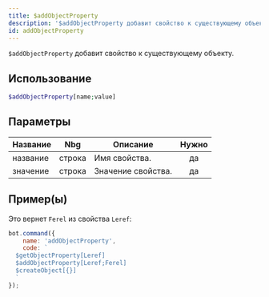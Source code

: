 ```yaml
---
title: $addObjectProperty
description: '$addObjectProperty добавит свойство к существующему объекту.'
id: addObjectProperty
---
```


`$addObjectProperty` добавит свойство к существующему объекту.

## Использование

```php
$addObjectProperty[name;value]
```

## Параметры

| Название | Nbg    | Описание           | Нужно |
| -------- | ------ | ------------------ |:-----:|
| название | строка | Имя свойства.      |  да   |
| значение | строка | Значение свойства. |  да   |

## Пример(ы)

Это вернет `Ferel` из свойства `Leref`:

```javascript
bot.command({
    name: 'addObjectProperty',
    code: `
  $getObjectProperty[Leref]
  $addObjectProperty[Leref;Ferel]
  $createObject[{}]
  `
});
```
